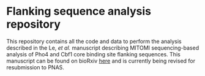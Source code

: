 # Flanking sequence analysis repository

This repository contains all the code and data to perform the analysis described in the Le, *et al.* manuscript describing MITOMI sequencing-based analysis of Pho4 and Cbf1 core binding site flanking sequences. This manuscript can be found on bioRxiv [here](https://www.biorxiv.org/content/early/2017/09/26/193904.article-metrics) and is currently being revised for resubmission to PNAS.